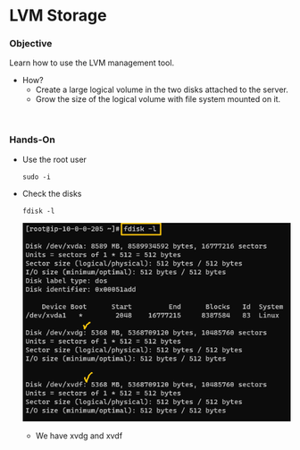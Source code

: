 # LVM Storage

### Objective
Learn how to use the LVM management tool.   
* How?
  * Create a large logical volume in the two disks attached to the server.
  * Grow the size of the logical volume with file system mounted on it.

<br>

### Hands-On
* Use the root user
    ```
    sudo -i
    ```

* Check the disks
    ```
    fdisk -l
    ```
    ![](images/080401.png)
    * We have xvdg and xvdf
